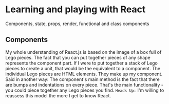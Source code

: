 # Learning and playing with React
Components, state, props, render, functional and class components

## Components
My whole understanding of React.js is based on the image of a box full of Lego pieces.
The fact that you can put together pieces of any shape represents the component part.
If I were to put together a stack of Lego pieces to create a unit, that would be 
the equivalent to a component. The individual Lego pieces are HTML elements. They 
make up my component. 
Said in another way: The component's main method is the fact that there are bumps and
indentations on every piece. That's the main functionality - you could piece together
any Lego pieces you find.
`Heads Up:` I'm willing to reassess this model the more I get to know React.